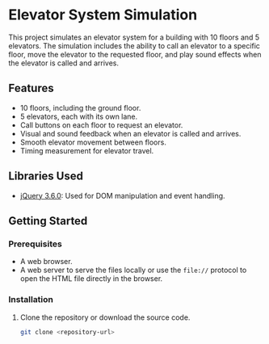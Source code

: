 # Elevator System Simulation

This project simulates an elevator system for a building with 10 floors and 5 elevators. The simulation includes the ability to call an elevator to a specific floor, move the elevator to the requested floor, and play sound effects when the elevator is called and arrives.

## Features

- 10 floors, including the ground floor.
- 5 elevators, each with its own lane.
- Call buttons on each floor to request an elevator.
- Visual and sound feedback when an elevator is called and arrives.
- Smooth elevator movement between floors.
- Timing measurement for elevator travel.

## Libraries Used

- [jQuery 3.6.0](https://jquery.com/): Used for DOM manipulation and event handling.

## Getting Started

### Prerequisites

- A web browser.
- A web server to serve the files locally or use the `file://` protocol to open the HTML file directly in the browser.

### Installation

1. Clone the repository or download the source code.

   ```bash
   git clone <repository-url>
